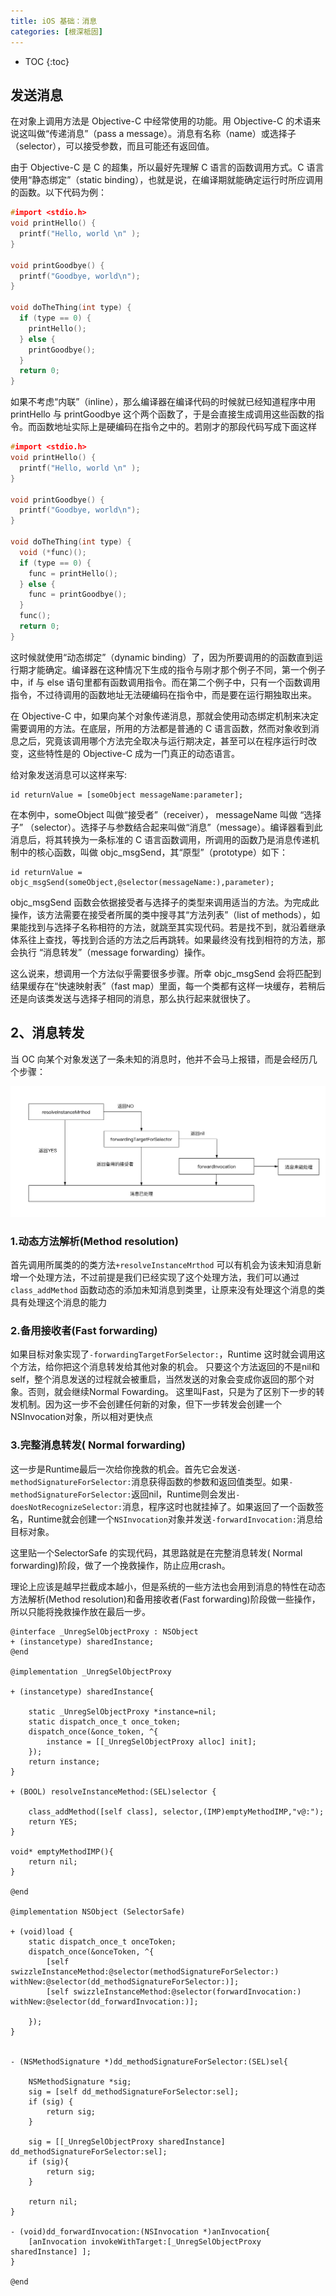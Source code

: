 ```yaml
---
title: iOS 基础：消息
categories: [根深柢固]
---
```


- TOC
{:toc}

## 发送消息
在对象上调用方法是 Objective-C 中经常使用的功能。用 Objective-C 的术语来说这叫做“传递消息”（pass a message）。消息有名称（name）或选择子（selector），可以接受参数，而且可能还有返回值。

由于 Objective-C 是 C 的超集，所以最好先理解 C 语言的函数调用方式。C 语言使用“静态绑定”（static binding），也就是说，在编译期就能确定运行时所应调用的函数。以下代码为例：


```c
#import <stdio.h>
void printHello() {
  printf("Hello, world \n" );
}

void printGoodbye() {
  printf("Goodbye, world\n");
}

void doTheThing(int type) {
  if (type == 0) {
    printHello();
  } else {
    printGoodbye();
  }
  return 0;
}

```

如果不考虑“内联”（inline），那么编译器在编译代码的时候就已经知道程序中用 printHello 与 printGoodbye 这个两个函数了，于是会直接生成调用这些函数的指令。而函数地址实际上是硬编码在指令之中的。若刚才的那段代码写成下面这样

```c
#import <stdio.h>
void printHello() {
  printf("Hello, world \n" );
}

void printGoodbye() {
  printf("Goodbye, world\n");
}

void doTheThing(int type) {
  void (*func)();
  if (type == 0) {
    func = printHello();
  } else {
    func = printGoodbye();
  }
  func();
  return 0;
}

```

这时候就使用“动态绑定”（dynamic binding）了，因为所要调用的的函数直到运行期才能确定。编译器在这种情况下生成的指令与刚才那个例子不同，第一个例子中，if 与 else 语句里都有函数调用指令。而在第二个例子中，只有一个函数调用指令，不过待调用的函数地址无法硬编码在指令中，而是要在运行期独取出来。

在 Objective-C 中，如果向某个对象传递消息，那就会使用动态绑定机制来决定需要调用的方法。在底层，所用的方法都是普通的 C 语言函数，然而对象收到消息之后，究竟该调用哪个方法完全取决与运行期决定，甚至可以在程序运行时改变，这些特性是的 Objective-C 成为一门真正的动态语言。

给对象发送消息可以这样来写:

```
id returnValue = [someObject messageName:parameter];

```

在本例中，someObject 叫做“接受者”（receiver）， messageName 叫做 “选择子” （selector）。选择子与参数结合起来叫做“消息”（message）。编译器看到此消息后，将其转换为一条标准的 C 语言函数调用，所调用的函数乃是消息传递机制中的核心函数，叫做 objc_msgSend，其“原型”（prototype）如下：

```
id returnValue = objc_msgSend(someObject,@selector(messageName:),parameter);
```


objc_msgSend 函数会依据接受者与选择子的类型来调用适当的方法。为完成此操作，该方法需要在接受者所属的类中搜寻其“方法列表”（list of methods），如果能找到与选择子名称相符的方法，就跳至其实现代码。若是找不到，就沿着继承体系往上查找，等找到合适的方法之后再跳转。如果最终没有找到相符的方法，那会执行 “消息转发”（message forwarding）操作。

这么说来，想调用一个方法似乎需要很多步骤。所幸 objc_msgSend 会将匹配到结果缓存在“快速映射表”（fast map）里面，每一个类都有这样一块缓存，若稍后还是向该类发送与选择子相同的消息，那么执行起来就很快了。


## 2、消息转发
当 OC 向某个对象发送了一条未知的消息时，他并不会马上报错，而是会经历几个步骤：

![](https://raw.githubusercontent.com/DullDevil/pics/master/base/method-forwarding.png)

### 1.动态方法解析(Method resolution)
首先调用所属类的的类方法`+resolveInstanceMrthod` 可以有机会为该未知消息新增一个处理方法，不过前提是我们已经实现了这个处理方法，我们可以通过 `class_addMethod` 函数动态的添加未知消息到类里，让原来没有处理这个消息的类具有处理这个消息的能力

### 2.备用接收者(Fast forwarding)
如果目标对象实现了`-forwardingTargetForSelector:`，Runtime 这时就会调用这个方法，给你把这个消息转发给其他对象的机会。 只要这个方法返回的不是nil和self，整个消息发送的过程就会被重启，当然发送的对象会变成你返回的那个对象。否则，就会继续Normal Fowarding。 这里叫Fast，只是为了区别下一步的转发机制。因为这一步不会创建任何新的对象，但下一步转发会创建一个NSInvocation对象，所以相对更快点

### 3.完整消息转发( Normal forwarding)
这一步是Runtime最后一次给你挽救的机会。首先它会发送`-methodSignatureForSelector:`消息获得函数的参数和返回值类型。如果`-methodSignatureForSelector:`返回nil，Runtime则会发出`-doesNotRecognizeSelector:`消息，程序这时也就挂掉了。如果返回了一个函数签名，Runtime就会创建一个`NSInvocation`对象并发送`-forwardInvocation:`消息给目标对象。


这里贴一个SelectorSafe 的实现代码，其思路就是在完整消息转发( Normal forwarding)阶段，做了一个挽救操作，防止应用crash。

理论上应该是越早拦截成本越小，但是系统的一些方法也会用到消息的特性在动态方法解析(Method resolution)和备用接收者(Fast forwarding)阶段做一些操作，所以只能将挽救操作放在最后一步。

```objective_c
@interface _UnregSelObjectProxy : NSObject
+ (instancetype) sharedInstance;
@end

@implementation _UnregSelObjectProxy

+ (instancetype) sharedInstance{

    static _UnregSelObjectProxy *instance=nil;
    static dispatch_once_t once_token;
    dispatch_once(&once_token, ^{
        instance = [[_UnregSelObjectProxy alloc] init];
    });
    return instance;
}

+ (BOOL) resolveInstanceMethod:(SEL)selector {

    class_addMethod([self class], selector,(IMP)emptyMethodIMP,"v@:");
    return YES;
}

void* emptyMethodIMP(){
    return nil;
}

@end

@implementation NSObject (SelectorSafe)

+ (void)load {
    static dispatch_once_t onceToken;
    dispatch_once(&onceToken, ^{
        [self swizzleInstanceMethod:@selector(methodSignatureForSelector:) withNew:@selector(dd_methodSignatureForSelector:)];
        [self swizzleInstanceMethod:@selector(forwardInvocation:) withNew:@selector(dd_forwardInvocation:)];

    });
}


- (NSMethodSignature *)dd_methodSignatureForSelector:(SEL)sel{

    NSMethodSignature *sig;
    sig = [self dd_methodSignatureForSelector:sel];
    if (sig) {
        return sig;
    }

    sig = [[_UnregSelObjectProxy sharedInstance] dd_methodSignatureForSelector:sel];
    if (sig){
        return sig;
    }

    return nil;
}

- (void)dd_forwardInvocation:(NSInvocation *)anInvocation{
    [anInvocation invokeWithTarget:[_UnregSelObjectProxy sharedInstance] ];
}

@end
```
